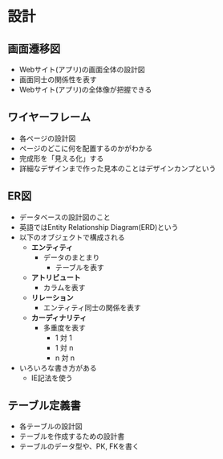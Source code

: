 # 設計

## 画面遷移図
- Webサイト(アプリ)の画面全体の設計図
- 画面同士の関係性を表す
- Webサイト(アプリ)の全体像が把握できる

## ワイヤーフレーム
- 各ページの設計図
- ページのどこに何を配置するのかがわかる
- 完成形を「見える化」する
- 詳細なデザインまで作った見本のことはデザインカンプという

## ER図
- データベースの設計図のこと
- 英語ではEntity Relationship Diagram(ERD)という
- 以下のオブジェクトで構成される
  - **エンティティ**
    - データのまとまり
      - テーブルを表す
  - **アトリビュート**
    - カラムを表す
  - **リレーション**
    - エンティティ同士の関係を表す
  - **カーディナリティ**
    - 多重度を表す
      - 1 対 1
      - 1 対 n
      - n 対 n
- いろいろな書き方がある
  - IE記法を使う

## テーブル定義書
- 各テーブルの設計図
- テーブルを作成するための設計書
- テーブルのデータ型や、PK, FKを書く